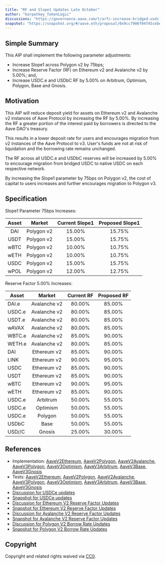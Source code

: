 ```yaml
---
title: "RF and Slope1 Updates Late October"
author: "karpatkey_TokenLogic"
discussions: "https://governance.aave.com/t/arfc-increase-bridged-usdc-reserve-factor-across-all-deployments/17787"
snapshot: "https://snapshot.org/#/aave.eth/proposal/0x9cc7906f04f45cebeaa48a05ed281f49da00d89c4dd988a968272fa179f14d06"
---
```


## Simple Summary

This AIP shall implement the following parameter adjustments:

- Increase Slope1 across Polygon v2 by 75bps;
- Increase Reserve Factor (RF) on Ethereum v2 and Avalanche v2 by 5.00%; and,
- Increase USDC.e and USDbC RF by 5.00% on Arbitrum, Optimism, Polygon, Base and Gnosis.

## Motivation

This AIP will reduce deposit yield for assets on Ethereum v2 and Avalanche v2 instances of Aave Protocol by increasing the RF by 5.00%. By increasing the RF a greater portion of the interest paid by borrowers is directed to the Aave DAO's treasury.

This results in a lower deposit rate for users and encourages migration from v2 instances of the Aave Protocol to v3. User's funds are not at risk of liquidation and the borrowing rate remains unchanged.

The RF across all USDC.e and USDbC reserves will be increased by 5.00% to encourage migration from bridged USDC to native USDC on each respective network.

By increasing the Slope1 parameter by 75bps on Polygon v2, the cost of capital to users increases and further encourages migration to Polygon v3.

## Specification

Slope1 Parameter 75bps Increases:

| Asset |   Market   | Current Slope1 | Proposed Slope1 |
| :---: | :--------: | :------------: | :-------------: |
|  DAI  | Polygon v2 |     15.00%     |     15.75%      |
| USDT  | Polygon v2 |     15.00%     |     15.75%      |
| wBTC  | Polygon v2 |     10.00%     |     10.75%      |
| wETH  | Polygon v2 |     10.00%     |     10.75%      |
| USDC  | Polygon v2 |     15.00%     |     15.75%      |
| wPOL  | Polygon v2 |     12.00%     |     12.75%      |

Reserve Factor 5.00% Increases:

| Asset  |    Market    | Current RF | Proposed RF |
| ------ | :----------: | :--------: | :---------: |
| DAI.e  | Avalanche v2 |   80.00%   |   85.00%    |
| USDC.e | Avalanche v2 |   80.00%   |   85.00%    |
| USDT.e | Avalanche v2 |   80.00%   |   85.00%    |
| wAVAX  | Avalanche v2 |   80.00%   |   85.00%    |
| WBTC.e | Avalanche v2 |   85.00%   |   90.00%    |
| WETH.e | Avalanche v2 |   80.00%   |   85.00%    |
| DAI    | Ethereum v2  |   85.00%   |   90.00%    |
| LINK   | Ethereum v2  |   90.00%   |   95.00%    |
| USDC   | Ethereum v2  |   85.00%   |   90.00%    |
| USDT   | Ethereum v2  |   85.00%   |   90.00%    |
| wBTC   | Ethereum v2  |   90.00%   |   95.00%    |
| wETH   | Ethereum v2  |   85.00%   |   90.00%    |
| USDC.e |   Arbitrum   |   50.00%   |   55.00%    |
| USDC.e |   Optimism   |   50.00%   |   55.00%    |
| USDC.e |   Polygon    |   50.00%   |   55.00%    |
| USDbC  |     Base     |   50.00%   |   55.00%    |
| USD//C |    Gnosis    |   25.00%   |   30.00%    |

## References

- Implementation: [AaveV2Ethereum](https://github.com/bgd-labs/aave-proposals-v3/blob/main/src/20241023_Multi_RFAndSlope1UpdatesLateOctober/AaveV2Ethereum_RFAndSlope1UpdatesLateOctober_20241023.sol), [AaveV2Polygon](https://github.com/bgd-labs/aave-proposals-v3/blob/main/src/20241023_Multi_RFAndSlope1UpdatesLateOctober/AaveV2Polygon_RFAndSlope1UpdatesLateOctober_20241023.sol), [AaveV2Avalanche](https://github.com/bgd-labs/aave-proposals-v3/blob/main/src/20241023_Multi_RFAndSlope1UpdatesLateOctober/AaveV2Avalanche_RFAndSlope1UpdatesLateOctober_20241023.sol), [AaveV3Polygon](https://github.com/bgd-labs/aave-proposals-v3/blob/main/src/20241023_Multi_RFAndSlope1UpdatesLateOctober/AaveV3Polygon_RFAndSlope1UpdatesLateOctober_20241023.sol), [AaveV3Optimism](https://github.com/bgd-labs/aave-proposals-v3/blob/main/src/20241023_Multi_RFAndSlope1UpdatesLateOctober/AaveV3Optimism_RFAndSlope1UpdatesLateOctober_20241023.sol), [AaveV3Arbitrum](https://github.com/bgd-labs/aave-proposals-v3/blob/main/src/20241023_Multi_RFAndSlope1UpdatesLateOctober/AaveV3Arbitrum_RFAndSlope1UpdatesLateOctober_20241023.sol), [AaveV3Base](https://github.com/bgd-labs/aave-proposals-v3/blob/main/src/20241023_Multi_RFAndSlope1UpdatesLateOctober/AaveV3Base_RFAndSlope1UpdatesLateOctober_20241023.sol), [AaveV3Gnosis](https://github.com/bgd-labs/aave-proposals-v3/blob/main/src/20241023_Multi_RFAndSlope1UpdatesLateOctober/AaveV3Gnosis_RFAndSlope1UpdatesLateOctober_20241023.sol)
- Tests: [AaveV2Ethereum](https://github.com/bgd-labs/aave-proposals-v3/blob/main/src/20241023_Multi_RFAndSlope1UpdatesLateOctober/AaveV2Ethereum_RFAndSlope1UpdatesLateOctober_20241023.t.sol), [AaveV2Polygon](https://github.com/bgd-labs/aave-proposals-v3/blob/main/src/20241023_Multi_RFAndSlope1UpdatesLateOctober/AaveV2Polygon_RFAndSlope1UpdatesLateOctober_20241023.t.sol), [AaveV2Avalanche](https://github.com/bgd-labs/aave-proposals-v3/blob/main/src/20241023_Multi_RFAndSlope1UpdatesLateOctober/AaveV2Avalanche_RFAndSlope1UpdatesLateOctober_20241023.t.sol), [AaveV3Polygon](https://github.com/bgd-labs/aave-proposals-v3/blob/main/src/20241023_Multi_RFAndSlope1UpdatesLateOctober/AaveV3Polygon_RFAndSlope1UpdatesLateOctober_20241023.t.sol), [AaveV3Optimism](https://github.com/bgd-labs/aave-proposals-v3/blob/main/src/20241023_Multi_RFAndSlope1UpdatesLateOctober/AaveV3Optimism_RFAndSlope1UpdatesLateOctober_20241023.t.sol), [AaveV3Arbitrum](https://github.com/bgd-labs/aave-proposals-v3/blob/main/src/20241023_Multi_RFAndSlope1UpdatesLateOctober/AaveV3Arbitrum_RFAndSlope1UpdatesLateOctober_20241023.t.sol), [AaveV3Base](https://github.com/bgd-labs/aave-proposals-v3/blob/main/src/20241023_Multi_RFAndSlope1UpdatesLateOctober/AaveV3Base_RFAndSlope1UpdatesLateOctober_20241023.t.sol), [AaveV3Gnosis](https://github.com/bgd-labs/aave-proposals-v3/blob/main/src/20241023_Multi_RFAndSlope1UpdatesLateOctober/AaveV3Gnosis_RFAndSlope1UpdatesLateOctober_20241023.t.sol)
- [Discussion for USDCe updates](https://governance.aave.com/t/arfc-increase-bridged-usdc-reserve-factor-across-all-deployments/17787/9)
- [Snapshot for USDCe updates](https://snapshot.org/#/aave.eth/proposal/0x9cc7906f04f45cebeaa48a05ed281f49da00d89c4dd988a968272fa179f14d06)
- [Discussion for Ethereum V2 Reserve Factor Updates](https://governance.aave.com/t/arfc-ethereum-v2-reserve-factor-adjustment/16764/17)
- [Snapshot for Ethereum V2 Reserve Factor Updates](https://snapshot.org/#/aave.eth/proposal/0x26a03c08359c340f63b78b0c3e96d37aa0adeda65814643b0886d4719048ea7e)
- [Discussion for Avalanche V2 Reserve Factor Updates](https://governance.aave.com/t/arfc-avalanche-v2-reserve-factor-adjustment/17040/12)
- [Snapshot for Avalanche V2 Reserve Factor Updates](https://snapshot.org/#/aave.eth/proposal/0x770ff4e02634c77aaa09952345551168920f7878b32ab03fcef92763a5fb70ab)
- [Discussion for Polygon V2 Borrow Rate Updates](https://governance.aave.com/t/arfc-polygon-v2-borrow-rate-adjustments/17252/12)
- [Snapshot for Polygon V2 Borrow Rate Updates](https://snapshot.org/#/aave.eth/proposal/0x95643085ee16eb0eaa4110a9f0ea8223009f9521e596e1a958303705a5001363)

## Copyright

Copyright and related rights waived via [CC0](https://creativecommons.org/publicdomain/zero/1.0/).
